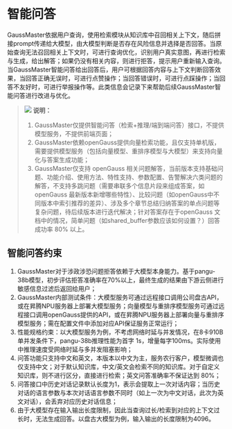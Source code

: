 # 智能问答<a name="ZH-CN_TOPIC_0000002258589370"></a>

GaussMaster依据用户查询，使用检索模块从知识库中召回相关上下文，随后拼接prompt传递给大模型，由大模型判断是否存在风险信息并选择是否回答。当原始查询无法召回相关上下文时，可进行查询优化，识别用户真实意图，再进行检索与生成，给出解答；如果仍没有相关内容，则进行拒答，提示用户重新输入查询。当GaussMaster智能问答给出回答后，用户可根据回答内容与上下文判断回答效果，当回答正确无误时，可进行点赞操作；当回答错误时，可进行点踩操作；当回答不友好时，可进行举报操作等。此类信息会记录下来帮助后续GaussMaster智能问答进行改进与优化。

>![](public_sys-resources/icon-note.gif) **说明：** 
>1.  GaussMaster仅提供智能问答（检索+推理/端到端问答）接口，不提供模型服务，不提供前端页面；
>2.  GaussMaster依赖openGauss提供向量检索功能，且仅支持单机版，需要提供模型服务（包括向量模型、重排序模型与大模型）来支持向量化与答案生成功能；
>3.  GaussMaster仅支持 openGauss 相关问题解答，当前版本支持基础问题、功能介绍、使用方法、特性支持、参数配置、告警解决六类问题的解答，不支持多跳问题（需要串联多个信息片段来组成答案，如openGauss 最新版本新增哪些特性）、比较问题（如openGauss中不同版本中索引推荐的差异）、涉及多个章节总结归纳答案的单点问题等复杂问题，待后续版本进行迭代解决；针对答案存在于openGauss 文档中的情况，简单问题（如shared\_buffer参数应该如何设置？）回答成功率 80% 以上。

## 智能问答约束<a name="section1890177634"></a>

1.  GaussMaster对于涉政涉恐问题拒答依赖于大模型本身能力。基于pangu-38b模型，初步评估拒答准确率在70%以上，最终生成的结果由下游云侧进行敏感信息过滤后返回给用户；
2.  GaussMaster内部测试条件：大模型服务可通过远程接口调用公司盘古API，或在昇腾NPU服务器上部署大模型服务；向量模型与重排序模型服务可通过远程接口调用openGauss提供的API，或在昇腾NPU服务器上部署向量与重排序模型服务；需在配置文件中添加对应API保证服务正常运行；
3.  性能规格约束：以大模型服务为例，不考虑网络时延与并发情况，在8卡910B单并发条件下，pangu-38b推理性能为首字 1s，增量每字100ms。实际使用中推理速度受网络时延与多并发阻塞影响；
4.  问答功能只支持中文和英文，本版本以中文为主，服务农行客户，模型微调也仅支持中文；对于默认知识库，中文/英文会检索不同的知识库。对于自定义知识库，则不进行区分，直接进行检索；英文问答准确率不保证达到 80%；
5.  问答接口中历史对话记录默认长度为1，表示会提取上一次对话内容；当历史对话的语言参数与本次对话语言参数不同时（如上一次为中文对话，此次为英文对话），会丢弃对应历史对话信息；
6.  由于大模型存在输入输出长度限制，因此当查询过长/检索到对应的上下文过长时，无法生成回答。以盘古大模型为例，输入输出的长度限制为4096。


